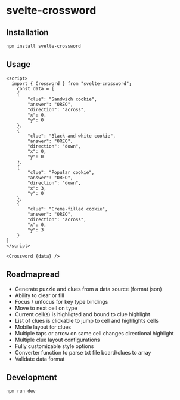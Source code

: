 # svelte-crossword

## Installation

`npm install svelte-crossword`

## Usage

```svelte
<script>
  import { Crossword } from "svelte-crossword";
	const data = [
	{
		"clue": "Sandwich cookie",
		"answer": "OREO",
		"direction": "across",
		"x": 0,
		"y": 0
	},
	{
		"clue": "Black-and-white cookie",
		"answer": "OREO",
		"direction": "down",
		"x": 0,
		"y": 0
	},
	{
		"clue": "Popular cookie",
		"answer": "OREO",
		"direction": "down",
		"x": 3,
		"y": 0
	},
	{
		"clue": "Creme-filled cookie",
		"answer": "OREO",
		"direction": "across",
		"x": 0,
		"y": 3
	}
]
</script>

<Crossword {data} />
```

## Roadmapread

- Generate puzzle and clues from a data source (format json)
- Ability to clear or fill
- Focus / unfocus for key type bindings
- Move to next cell on type
- Current cell(s) is highligted and bound to clue highlight
- List of clues is clickable to jump to cell and highlights cells
- Mobile layout for clues
- Multiple taps or arrow on same cell changes directional highlight
- Multiple clue layout configurations
- Fully customizable style options
- Converter function to parse txt file board/clues to array
- Validate data format

## Development

`npm run dev`
